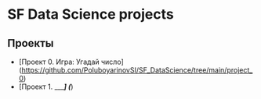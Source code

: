 # SF Data Science projects

## Проекты

* [Проект 0. Игра: Угадай число] (https://github.com/PoluboyarinovSI/SF_DataScience/tree/main/project_0)
* [Проект 1. ______] (___)

